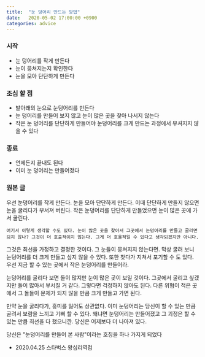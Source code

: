 ```yaml
---
title:  "눈 덩어리 만드는 방법"
date:   2020-05-02 17:00:00 +0900
categories: advice
---
```


### 시작
  * 눈 덩어리를 작게 만든다
  * 눈이 뭉쳐지는지 확인한다
  * 눈을 모아 단단하게 만든다

### 조심 할 점
  * 발아래의 눈으로 눈덩어리를 만든다
  * 눈 덩어리를 만들어 보지 않고 눈이 많은 곳을 찾아 나서지 않는다
  * 작은 눈 덩어리를 단단하게 만들어야 눈덩어리를 크게 만드는 과정에서 부셔지지 않을 수 있다

### 종료
  * 언제든지 끝내도 된다
  * 이미 눈 덩어리는 만들어졌다

### 원본 글

우선 눈덩어리를 작게 만든다. 눈을 모아 단단하게 만든다. 이때 단단하게 만들지 않으면 눈을 굴리다가 부서져 버린다. 작은 눈덩어리를 단단하게 만들었으면 눈이 많은 곳에 가서 굴린다.

`여기서 이렇게 생각할 수도 있다. 눈이 많은 곳을 찾아서 그곳에서 눈덩어리를 만들고 굴리면 되지 않나? 그것이 더 호출적이지 않는다. 그게 더 호율적일 수 있다고 생각되겠지만 아니다.`

그것은 최선을 가정하고 결정한 것이다. 그 눈들이 뭉쳐지지 않는다면. 막상 굴려 보니 눈덩어리를 더 크게 만들고 싶지 않을 수 있다. 또한 찾다가 지쳐서 포기할 수 도 있다. 우선 지금 할 수 있는 곳에서 작은 눈덩어리를 만들어라.

  눈덩어리를 굴리다 보면 돌이 많지만 눈이 많은 곳이 보일 것이다. 그곳에서 굴리고 싶겠지만 돌이 많아서 부서질 거 같다. 그렇다면 걱정하지 않아도 된다. 다른 위협이 적은 곳에서 그 돌들이 문제가 되지 않을 만큼 크게 만들고 가면 된다.

  만약 눈을 굴리다가, 흥미를 잃어도 상관없다. 이미 눈덩어리는 당신이 할 수 있는 만큼 굴려서 보람을 느끼고 기뻐 할 수 있다. 왜냐면 눈덩어리는 만들어졌고 그 괴정은 할 수 있는 만큼 최선을 다 했으니깐. 당신은 어제보다 더 나아져 있다.

  당신은 "눈덩어리를 만들어 본 사람"이라는 호칭을 하나 가지게 되었다

  - 2020.04.25 스타벅스 왕십리역점